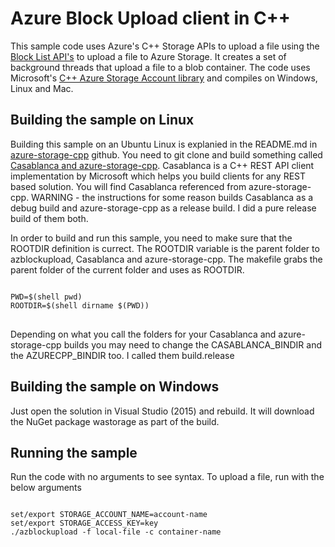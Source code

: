 # Azure Block Upload client in C++

This sample code uses Azure's C++ Storage APIs to upload a file using the <a href="https://msdn.microsoft.com/en-us/library/azure/dd135726.aspx">Block List API's</a> to upload a file to Azure Storage. It creates a set of background threads that upload a file to a blob container.
The code uses Microsoft's <a href="https://github.com/Azure/azure-storage-cpp" target="_blank">C++ Azure Storage Account library</a> and compiles on Windows, Linux and Mac.

## Building the sample on Linux
Building this sample on an Ubuntu Linux is explanied in the README.md in <a href="https://github.com/Azure/azure-storage-cpp" target="_blank">azure-storage-cpp</a> github.
You need to git clone and build something called <a href="https://github.com/microsoft/cpprestsdk">Casablanca and azure-storage-cpp</a>. Casablanca is a C++ REST API client implementation by Microsoft which helps you build clients for any REST based solution. You will find Casablanca referenced from azure-storage-cpp.
WARNING - the instructions for some reason builds Casablanca as a debug build and azure-storage-cpp as a release build. I did a pure release build of them both.

In order to build and run this sample, you need to make sure that the ROOTDIR definition is currect. The ROOTDIR variable is the parent folder to azblockupload, Casablanca and azure-storage-cpp.
The makefile grabs the parent folder of the current folder and uses as ROOTDIR.
<pre>
<code>
PWD=$(shell pwd)
ROOTDIR=$(shell dirname $(PWD))
</code>
</pre>
Depending on what you call the folders for your Casablanca and azure-storage-cpp builds you may need to change the CASABLANCA_BINDIR and the AZURECPP_BINDIR too. I called them build.release

## Building the sample on Windows
Just open the solution in Visual Studio (2015) and rebuild. It will download the NuGet package wastorage as part of the build.

## Running the sample
Run the code with no arguments to see syntax. To upload a file, run with the below arguments
<pre>
<code>
set/export STORAGE_ACCOUNT_NAME=account-name
set/export STORAGE_ACCESS_KEY=key
./azblockupload -f local-file -c container-name
</code>
</pre>

